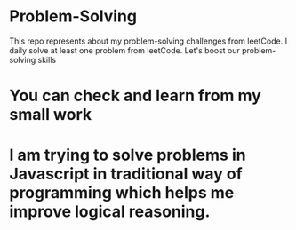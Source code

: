 # Problem-Solving
This repo represents about my problem-solving challenges from leetCode. I daily solve at least one problem from leetCode. Let's boost our problem-solving skills

# You can check and learn from my small work
# I am trying to solve problems in Javascript in traditional way of programming which helps me improve logical reasoning.
